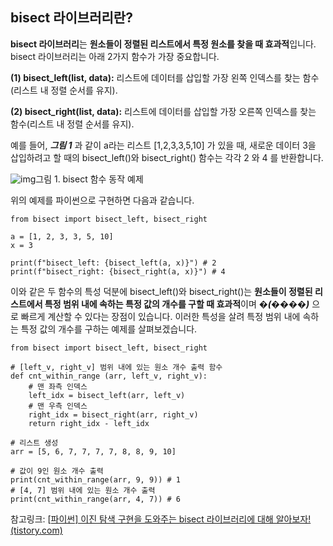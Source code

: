 ## bisect 라이브러리란?

**bisect 라이브러리**는 **원소들이 정렬된 리스트에서 특정 원소를 찾을 때 효과적**입니다. bisect 라이브러리는 아래 2가지 함수가 가장 중요합니다.

 

**(1) bisect_left(list, data):** 리스트에 데이터를 삽입할 가장 왼쪽 인덱스를 찾는 함수(리스트 내 정렬 순서를 유지).

**(2) bisect_right(list, data):** 리스트에 데이터를 삽입할 가장 오른쪽 인덱스를 찾는 함수(리스트 내 정렬 순서를 유지).

 

예를 들어, ***그림 1*** 과 같이 a라는 리스트 [1,2,3,3,5,10] 가 있을 때, 새로운 데이터 3을 삽입하려고 할 때의 bisect_left()와 bisect_right() 함수는 각각 2 와 4 를 반환합니다.

 



![img](https://blog.kakaocdn.net/dn/mgcHI/btq2CkXhyhK/8xuJer8yUM54BiRvtI8G80/img.png)그림 1. bisect 함수 동작 예제



 

위의 예제를 파이썬으로 구현하면 다음과 같습니다.

```
from bisect import bisect_left, bisect_right

a = [1, 2, 3, 3, 5, 10]
x = 3

print(f"bisect_left: {bisect_left(a, x)}") # 2
print(f"bisect_right: {bisect_right(a, x)}") # 4
```

 

이와 같은 두 함수의 특성 덕분에 bisect_left()와 bisect_right()는 **원소들이 정렬된 리스트에서 특정 범위 내에 속하는 특정 값의 개수를 구할 때 효과적**이며 ***�(����)*** 으로 빠르게 계산할 수 있다는 장점이 있습니다. 이러한 특성을 살려 특정 범위 내에 속하는 특정 값의 개수를 구하는 예제를 살펴보겠습니다.

 

```
from bisect import bisect_left, bisect_right

# [left_v, right_v] 범위 내에 있는 원소 개수 출력 함수
def cnt_within_range (arr, left_v, right_v):
    # 맨 좌측 인덱스
    left_idx = bisect_left(arr, left_v)
    # 맨 우측 인덱스
    right_idx = bisect_right(arr, right_v)
    return right_idx - left_idx

# 리스트 생성
arr = [5, 6, 7, 7, 7, 7, 8, 8, 9, 10]

# 값이 9인 원소 개수 출력
print(cnt_within_range(arr, 9, 9)) # 1
# [4, 7] 범위 내에 있는 원소 개수 출력
print(cnt_within_range(arr, 4, 7)) # 6
```



참고링크: [[파이썬\] 이진 탐색 구현을 도와주는 bisect 라이브러리에 대해 알아보자! (tistory.com)](https://heytech.tistory.com/79)